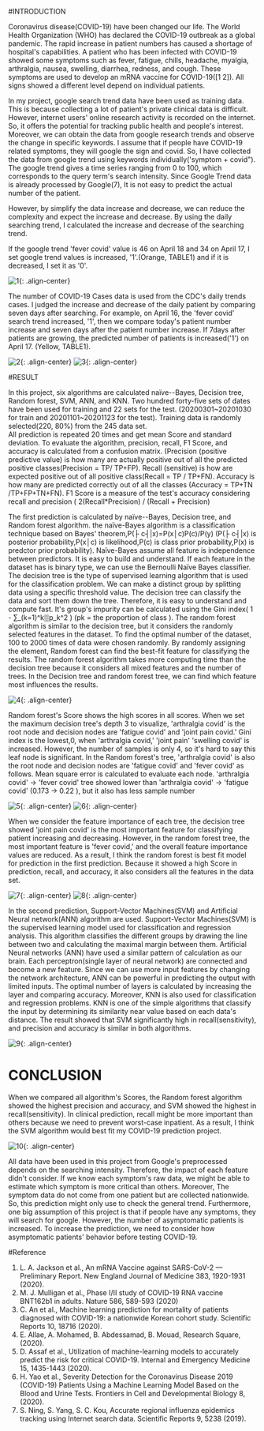 #INTRODUCTION
  
Coronavirus disease(COVID-19) have been changed our life. 
The World Health Organization (WHO) has declared the COVID-19 outbreak as a global pandemic. 
The rapid increase in patient numbers has caused a shortage of hospital's capabilities. 
A patient who has been infected with COVID-19 showed some symptoms such as fever, fatigue, chills, headache, myalgia, arthralgia, nausea, swelling, diarrhea, redness, and cough. 
These symptoms are used to develop an mRNA vaccine for COVID-19([1 2]). 
All signs showed a different level depend on individual patients. 


In my project, google search trend data have been used as training data. 
This is because collecting a lot of patient's private clinical data is difficult. 
However, internet users' online research activity is recorded on the internet. 
So, it offers the potential for tracking public health and people's interest. 
Moreover, we can obtain the data from google research trends and observe the change in specific keywords. 
I assume that if people have COVID-19 related symptoms, they will google the sign and covid. 
So, I have collected the data from google trend using keywords individually('symptom + covid"). 
The google trend gives a time series ranging from 0 to 100, which corresponds to the query term's search intensity. 
Since Google Trend data is already processed by Google(7), It is not easy to predict the actual number of the patient. 

However, by simplify the data increase and decrease, we can reduce the complexity and expect the increase and decrease. 
By using the daily searching trend, I calculated the increase and decrease of the searching trend. 

If the google trend 'fever covid' value is 46 on April 18 and 34 on April 17, 
I set google trend values is increased, '1'.(Orange, TABLE1) and if it is decreased, I set it as '0'.


![1](https://github.com/sogalaxy/Covid_prediction_using_google_trend/images/1.jpg){: .align-center}

The number of COVID-19 Cases data is used from the CDC's daily trends cases. 
I judged the increase and decrease of the daily patient by comparing seven days after searching. 
For example, on April 16, the 'fever covid' search trend increased, '1', then we compare today's patient number increase and seven days after the patient number increase. 
If 7days after patients are growing, the predicted number of patients is increased('1') on April 17. (Yellow, TABLE1). 

![2](https://github.com/sogalaxy/Covid_prediction_using_google_trend/images/2.png){: .align-center}
![3](https://github.com/sogalaxy/Covid_prediction_using_google_trend/images/3.png){: .align-center}

#RESULT

In this project, six algorithms are calculated naïve--Bayes, Decision tree, Random forest, SVM, ANN, and KNN. 
Two hundred forty-five sets of dates have been used for training and 22 sets for the test. 
(20200301~20201030 for train and 20201101~20201123 for the test). Training data is randomly selected(220, 80%) from the 245 data set.  
All prediction is repeated 20 times and get mean Score and standard deviation.
To evaluate the algorithm, precision, recall, F1 Score, and accuracy is calculated from a confusion matrix. 
(Precision (positive predictive value) is how many are actually positive out of all the predicted positive classes(Precision = TP/ TP+FP). 
Recall (sensitive) is how are expected positive out of all positive class(Recall = TP / TP+FN). 
Accuracy is how many are predicted correctly out of all the classes (Accuracy = TP+TN /TP+FP+TN+FN). 
F1 Score is a measure of the test's accuracy considering recall and precision ( 2(Recall*Precision) / (Recall + Precision)

The first prediction is calculated by naïve--Bayes, Decision tree, and Random forest algorithm. 
the naïve-Bayes algorithm is a classification technique based on Bayes' theorem,P(├ c┤|x)=P(x│c)P(c)/P(y)  (P(├ c┤|x)  is posterior probability,P(x│c)  is likelihood,P(c)  is class prior probability,P(x)  is predctor prior probability). 
Naïve-Bayes assume all feature is independence between predictors. It is easy to build and understand. 
If each feature in the dataset has is binary type, we can use the Bernoulli Naïve Bayes classifier. 
The decision tree is the type of supervised learning algorithm that is used for the classification problem. We can make a distinct group by splitting data using a specific threshold value. 
The decision tree can classify the data and sort them down the tree. Therefore, it is easy to understand and compute fast. 
It's group's impurity can be calculated using the Gini index( 1 - ∑_(k=1)^k▒p_k^2 ) (pk = the proportion of class ). 
The random forest algorithm is similar to the decision tree, but it considers the randomly selected features in the dataset. 
To find the optimal number of the dataset, 100 to 2000 times of data were chosen randomly. 
By randomly assigning the element, Random forest can find the best-fit feature for classifying the results. 
The random forest algorithm takes more computing time than the decision tree because it considers all mixed features and the number of trees. 
In the Decision tree and random forest tree, we can find which feature most influences the results.

![4](https://github.com/sogalaxy/Covid_prediction_using_google_trend/images/4.png){: .align-center}


Random forest's Score shows the high scores in all scores. 
When we set the maximum decision tree's depth 3 to visualize, 'arthralgia covid' is the root node and decision nodes are 'fatigue covid' and 'joint pain covid.' 
Gini index is the lowest,0, when 'arthralgia covid,' 'joint pain' 'swelling covid' is increased. 
However, the number of samples is only 4, so it's hard to say this leaf node is significant. 
In the Random forest's tree, 'arthralgia covid' is also the root node and decision nodes are 'fatigue covid' and 'fever covid' as follows. 
Mean square error is calculated to evaluate each node. 'arthralgia covid' -> 'fever covid' tree showed lower than 'arthralgia covid' -> 'fatigue covid' (0.173 -> 0.22 ), but it also has less sample number

![5](https://github.com/sogalaxy/Covid_prediction_using_google_trend/images/5.png){: .align-center}
![6](https://github.com/sogalaxy/Covid_prediction_using_google_trend/images/6.png){: .align-center}

When we consider the feature importance of each tree, the decision tree showed 'joint pain covid' is the most important feature for classifying patient increasing and decreasing. 
However, in the random forest tree, the most important feature is 'fever covid,' and the overall feature importance values are reduced. 
As a result, I think the random forest is best fit model for prediction in the first prediction. 
Because it showed a high Score in prediction, recall, and accuracy, it also considers all the features in the data set.

![7](https://github.com/sogalaxy/Covid_prediction_using_google_trend/images/7.png){: .align-center}
![8](https://github.com/sogalaxy/Covid_prediction_using_google_trend/images/8.png){: .align-center}

In the second prediction, Support-Vector Machines(SVM) and Artificial Neural network(ANN) algorithm are used. 
Support-Vector Machines(SVM) is the supervised learning model used for classification and regression analysis. 
This algorithm classifies the different groups by drawing the line between two and calculating the maximal margin between them. 
Artificial Neural networks (ANN) have used a similar pattern of calculation as our brain. 
Each perceptron(single layer of neural network) are connected and become a new feature. 
Since we can use more input features by changing the network architecture, ANN can be powerful in predicting the output with limited inputs. 
The optimal number of layers is calculated by increasing the layer and comparing accuracy. Moreover, KNN is also used for classification and regression problems. 
KNN is one of the simple algorithms that classify the input by determining its similarity near value based on each data's distance.
The result showed that SVM significantly high in recall(sensitivity), and precision and accuracy is similar in both algorithms. 

![9](https://github.com/sogalaxy/Covid_prediction_using_google_trend/images/9.png){: .align-center}



# CONCLUSION

When we compared all algorithm's Scores, the Random forest algorithm showed the highest precision and accuracy, and SVM showed the highest in recall(sensitivity). 
In clinical prediction, recall might be more important than others because we need to prevent worst-case inpatient. 
As a result, I think the SVM algorithm would best fit my COVID-19 prediction project.

![10](https://github.com/sogalaxy/Covid_prediction_using_google_trend/images/10.png){: .align-center}

All data have been used in this project from Google's preprocessed depends on the searching intensity. 
Therefore, the impact of each feature didn't consider. 
If we know each symptom's raw data, we might be able to estimate which symptom is more critical than others. 
Moreover, The symptom data do not come from one patient but are collected nationwide. 
So, this prediction might only use to check the general trend.
Furthermore, one big assumption of this project is that if people have any symptoms, they will search for google. 
However, the number of asymptomatic patients is increased. 
To increase the prediction, we need to consider how asymptomatic patients' behavior before testing COVID-19.


#Reference

1. L. A. Jackson et al., An mRNA Vaccine against SARS-CoV-2 — Preliminary Report. New England Journal of Medicine 383, 1920-1931 (2020).
2.	M. J. Mulligan et al., Phase I/II study of COVID-19 RNA vaccine BNT162b1 in adults. Nature 586, 589-593 (2020)
3. C. An et al., Machine learning prediction for mortality of patients diagnosed with COVID-19: a nationwide Korean cohort study. Scientific Reports 10, 18716 (2020).
4.	E. Allae, A. Mohamed, B. Abdessamad, B. Mouad, Research Square,  (2020).
5.	D. Assaf et al., Utilization of machine-learning models to accurately predict the risk for critical COVID-19. Internal and Emergency Medicine 15, 1435-1443 (2020).
6.	H. Yao et al., Severity Detection for the Coronavirus Disease 2019 (COVID-19) Patients Using a Machine Learning Model Based on the Blood and Urine Tests. Frontiers in Cell and Developmental Biology 8,  (2020).
7.	S. Ning, S. Yang, S. C. Kou, Accurate regional influenza epidemics tracking using Internet search data. Scientific Reports 9, 5238 (2019).
